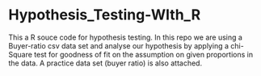 # Hypothesis_Testing-WIth_R
This a R souce code for hypothesis testing. In this repo we are using a Buyer-ratio csv data set and analyse our hypothesis by applying a chi-Square test for goodness of fit on the assumption on given proportions in the data. A practice data set (buyer ratio) is also attached.

